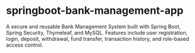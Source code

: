 # springboot-bank-management-app
A secure and reusable Bank Management System built with Spring Boot, Spring Security, Thymeleaf, and MySQL. Features include user registration, login, deposit, withdrawal, fund transfer, transaction history, and role-based access control.
